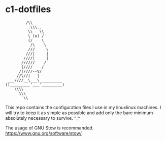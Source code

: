 # c1-dotfiles


             /\\
              .\\\..
              \\   \\
              \ (o) /
              (/    \
               /\    \
              ///     \
             ///|     |
            ////|     |
           //////    /
           |////    /
          /|////--V/  
         //\//|   |
     ___////__\___\__________
    ()_________'___'_________)
        \\\\
          \\\
            \\


This repo contains the configuration files I use in my linuxlinux  machines. I will try to keep it as simple as possible and add only the bare minimum absolutely necessary to survive. ^_^

The usage of GNU Stow is recommanded.
https://www.gnu.org/software/stow/
